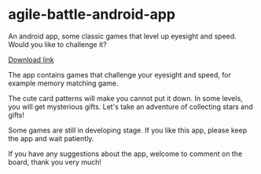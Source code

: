 # agile-battle-android-app
An android app, some classic games that level up eyesight and speed. Would you like to challenge it?

[Download link](https://play.google.com/store/apps/details?id=com.snake.agilebattle)

The app contains games that challenge your eyesight and speed, for example memory matching game.

The cute card patterns will make you cannot put it down.
In some levels, you will get mysterious gifts.
Let's take an adventure of collecting stars and gifts!

Some games are still in developing stage. If you like this app, please keep the app and wait patiently.

If you have any suggestions about the app, welcome to comment on the board, thank you very much!
